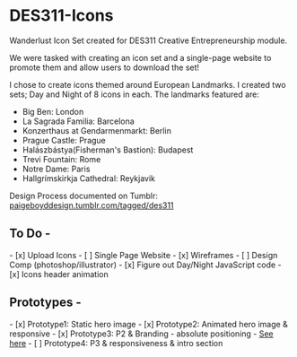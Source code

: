 # DES311-Icons
Wanderlust Icon Set created for DES311 Creative Entrepreneurship module.

We were tasked with creating an icon set and a single-page website to promote them and allow users to download the set!

I chose to create icons themed around European Landmarks. I created two sets; Day and Night of 8 icons in each.
The landmarks featured are:
- Big Ben: London
- La Sagrada Familia: Barcelona
- Konzerthaus at Gendarmenmarkt: Berlin
- Prague Castle: Prague
- Halászbástya(Fisherman's Bastion): Budapest
- Trevi Fountain: Rome
- Notre Dame: Paris
- Hallgrímskirkja Cathedral: Reykjavik
 


Design Process documented on Tumblr: <a href="http://paigeboyddesign.tumblr.com/tagged/des311">paigeboyddesign.tumblr.com/tagged/des311</a>

<h2>To Do - </h2>
- [x] Upload Icons
- [ ] Single Page Website
- [x] Wireframes
- [ ] Design Comp (photoshop/illustrator)
- [x] Figure out Day/Night JavaScript code
- [x] Icons header animation



<h2>Prototypes - </h2>
- [x] Prototype1: Static hero image
- [x] Prototype2: Animated hero image & responsive
- [x] Prototype3: P2 & Branding - absolute positioning - <a href="http://scm.ulster.ac.uk/~B00664007/des311-assignment/prototype3.html">See here</a>
- [ ] Prototype4: P3 & responsiveness & intro section

